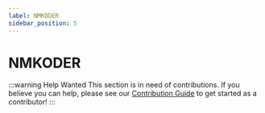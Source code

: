 ```yaml
---
label: NMKODER
sidebar_position: 5
---
```


# NMKODER

:::warning Help Wanted
This section is in need of contributions. If you believe you can help, please see our [Contribution Guide](../contribution-guide.md) to get started as a contributor!
:::